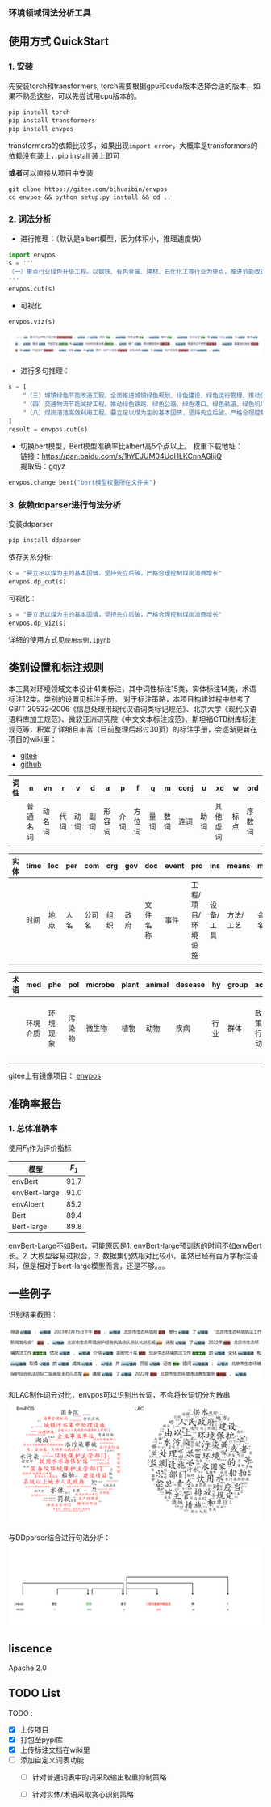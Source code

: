 ### 环境领域词法分析工具

## 使用方式 QuickStart

### 1. 安装
先安装torch和transformers,
torch需要根据gpu和cuda版本选择合适的版本，如果不熟悉这些，可以先尝试用cpu版本的。
```bash
pip install torch
pip install transformers
pip install envpos
```
transformers的依赖比较多，如果出现`import error`，大概率是transformers的依赖没有装上，pip install 装上即可

**或者**可以直接从项目中安装
```
git clone https://gitee.com/bihuaibin/envpos
cd envpos && python setup.py install && cd ..
```

### 2. 词法分析
- 进行推理：（默认是albert模型，因为体积小，推理速度快）
```python
import envpos
s = '''
（一）重点行业绿色升级工程。以钢铁、有色金属、建材、石化化工等行业为重点，推进节能改造和污染物深度治理。推广高效精馏系统、高温高压干熄焦、富氧强化熔炼等节能技术，鼓励将高炉—转炉长流程炼钢转型为电炉短流程炼钢。
'''
envpos.cut(s)
```

- 可视化
```python
envpos.viz(s)
```
![](fig/viz.png)

- 进行多句推理：
```python
s = [
    "（三）城镇绿色节能改造工程。全面推进城镇绿色规划、绿色建设、绿色运行管理，推动低碳城市、韧性城市、海绵城市、“无废城市”建设。",
    "（四）交通物流节能减排工程。推动绿色铁路、绿色公路、绿色港口、绿色航道、绿色机场建设，有序推进充换电、加注（气）、加氢、港口机场岸电等基础设施建设。",
    "（八）煤炭清洁高效利用工程。要立足以煤为主的基本国情，坚持先立后破，严格合理控制煤炭消费增长，抓好煤炭清洁高效利用，推进存量煤电机组节煤降耗改造、供热改造、灵活性改造“三改联动”，持续推动煤电机组超低排放改造。"
]
result = envpos.cut(s)
```

- 切换bert模型，Bert模型准确率比albert高5个点以上。
权重下载地址：  
链接：https://pan.baidu.com/s/1hYEJUM04UdHLKCnnAGIijQ     
提取码：gqyz     
```python
envpos.change_bert("bert模型权重所在文件夹")
```


### 3. 依赖ddparser进行句法分析
安装ddparser
```bash
pip install ddparser
```
依存关系分析:
```python
s = "要立足以煤为主的基本国情，坚持先立后破，严格合理控制煤炭消费增长"
envpos.dp_cut(s)
```

可视化：
```python
s = "要立足以煤为主的基本国情，坚持先立后破，严格合理控制煤炭消费增长"
envpos.dp_viz(s)
```

详细的使用方式见`使用示例.ipynb`

## 类别设置和标注规则

本工具对环境领域文本设计41类标注，其中词性标注15类，实体标注14类，术语标注12类。类别的设置见标注手册。
对于标注策略，本项目构建过程中参考了GB/T 20532-2006《信息处理用现代汉语词类标记规范》、北京大学《现代汉语语料库加工规范》、微软亚洲研究院《中文文本标注规范》、斯坦福CTB树库标注规范等，积累了详细且丰富（目前整理后超过30页）的标注手册，会逐渐更新在项目的wiki里：
- [gitee](https://gitee.com/bihuaibin/envpos/wikis/环境词法标注手册)
- [github](https://github.com/celtics1863/envpos/wikis/环境词法标注手册)


| 词性 | n        | vn     | r    | v    | d    | a      | p    | f      | q    | m    | conj | u    | xc       | w    | ord |
| ---- | -------- | ------ | ---- | ---- | ---- | ------ | ---- | ------ | ---- | ---- | ---- | ---- | -------- | ---- | ---- |
|      | 普通名词 | 动名词 | 代词 | 动词 | 副词 | 形容词 | 介词 | 方位词 | 量词 | 数词 | 连词 | 助词 | 其他虚词 | 标点 | 序数词 |
|      |          |        |      |      |      |        |      |        |      |      |      |      |          |      |       |

| 实体 | time | loc  | per  | com    | org  | gov  | doc      | event | pro                            | ins             | means           | meet   | code | c              |
| ---- | ---- | ---- | ---- | ------ | ---- | ---- | -------- | ----- | ------------------------------ | --------------- | --------------- | ------ | ---- | -------------- |
|      | 时间 | 地点 | 人名 | 公司名 | 组织 | 政府 | 文件名称 | 事件  | 工程/<br />项目/<br />环境设施 | 设备/<br />工具 | 方法/<br />工艺 | 会议名 | 编码 | 其他<br />专名 |
|      |      |      |      |        |      |      |          |       |                                |                 |                 |        |      |                |

| 术语 | med            | phe            | pol    | microbe | plant | animal | desease | hy   | group | act            | policy         | b    | env                |
| ---- | -------------- | -------------- | ------ | ------- | ----- | ------ | ------- | ---- | ----- | -------------- | -------------- | ---- | ------------------ |
|      | 环境<br />介质 | 环境<br />现象 | 污染物 | 微生物  | 植物  | 动物   | 疾病    | 行业 | 群体  | 政策<br />行动 | 政策<br />工具 | 属性 | 其他<br />环境术语 |
|      |                |                |        |         |       |        |         |      |       |                |                |      |                    |


gitee上有镜像项目：
[envpos](https://gitee.com/bihuaibin/envpos)


## 准确率报告
### 1. 总体准确率
使用$F_1$作为评价指标

| 模型 | $F_1$ | 
| ---- | ---- |
| envBert | 91.7 |
| envBert-large | 91.0 |
| envAlbert | 85.2 |
| Bert | 89.4 |
| Bert-large | 89.8 |

envBert-Large不如Bert，可能原因是1. envBert-large预训练的时间不如envBert长。2. 大模型容易过拟合，3. 数据集仍然相对比较小，虽然已经有百万字标注语料，但是相对于bert-large模型而言，还是不够。。。




## 一些例子

识别结果截图：

![](fig/recognize.png)



和LAC制作词云对比，envpos可以识别出长词，不会将长词切分为散串
![envpos结果](fig/compare.png)


与DDparser结合进行句法分析：
![](fig/ddparser.svg)


## liscence

Apache 2.0


## TODO List

TODO :
- [x] 上传项目
- [x] 打包至pypi库
- [x] 上传标注文档在wiki里
- [ ] 添加自定义词表功能
  - [ ] 针对普通词表中的词采取输出权重抑制策略
  - [ ] 针对实体/术语采取贪心识别策略


